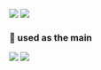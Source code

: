   <!-- ![Top Langs](https://github-readme-stats.vercel.app/api/top-langs/?username=gangintheremark&layout=compact&theme=dracula) -->
<!-- [![Solved.ac Profile](http://mazassumnida.wtf/api/v2/generate_badge?boj=min959595)](https://solved.ac/min959595/) -->


<a href="https://velog.io/@gangintheremark" target="_blank"><img src="https://img.shields.io/badge/velog-20C997?style=for-the-badge&logo=velog&logoColor=white"></a>
<a href="https://gangintheremark.tistory.com/" target="_blank"><img src="https://img.shields.io/badge/tistory-000000?style=for-the-badge&logo=tistory&logoColor=white"></a>

### 💪 used as the main 
<img src="https://img.shields.io/badge/springboot-6DB33F?style=for-the-badge&logo=springboot&logoColor=white"> <img src="https://img.shields.io/badge/Java-007396?style=for-the-badge&logo=springboot&logoColor=white">
